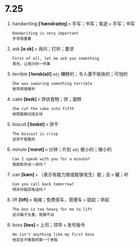 # 7.25

1. handwriting **[ˈhændraɪtɪŋ]** `n` 手写；书写；笔迹 `v` 手写；书写

   ```
   Handwriting is very important
   手写很重要
   ```

2. ask **[ɑːsk]** `v` 询问；打听；要求

   ```
   First of all, let me ask you something
   首先，让我问你一件事
   ```

3. terrible **[ˈterəb(ə)l]** `adj` 糟糕的；令人激不愉快的；可怕的

   ```
   She was swearing something terrible
   她骂得很难听
   ```

4. cake **[keɪk]** `n` 饼状食物；饼；蛋糕

   ```
   She cut the cake into fifth
   她把蛋糕切成五块
   ```

5. biscuit **[ˈbɪskɪt]** `n` 饼干

   ```
   The biscuit is crisp
   这饼干是脆的
   ```

6. minute **[ˈmɪnɪt]** `n` 分钟；片刻 `adj` 极小的；微小的

   ```
   Can I speak with you for a minute?
   我能和你谈一会吗？
   ```

7. can **[kæn]** `v` （表示有能力做或能够发生）能；会 `n` 罐；听

   ```
   Can you call back tomorrow?
   明天你能回电话吗？
   ```

8. lift **[lɪft]** `n` 电梯；免费搭车，搭便车 `v` 提起；举起

   ```
   The box is too heavy for me to lift
   这只箱子太重，我搬不动
   ```

9. boss **[bɒs]** `n` 上司；领导 `v` 发号施令
   ```
   He isn't anything like my first boss
   他完全不像我的第一个老板
   ```

